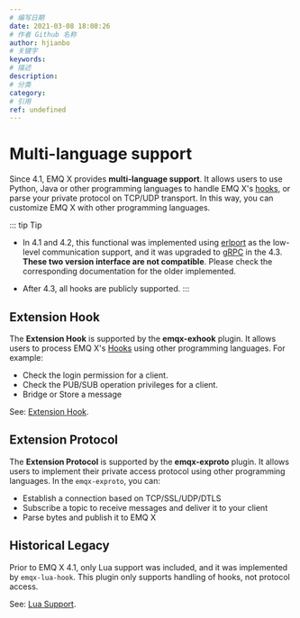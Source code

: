 ```yaml
---
# 编写日期
date: 2021-03-08 18:08:26
# 作者 Github 名称
author: hjianbo
# 关键字
keywords:
# 描述
description:
# 分类
category: 
# 引用
ref: undefined
---
```


# Multi-language support

Since 4.1, EMQ X provides **multi-language support**. It allows users to use Python, Java or other programming languages to handle EMQ X's [hooks](./hooks.md), or parse your private protocol on TCP/UDP transport. In this way, you can customize EMQ X with other programming languages.

::: tip Tip

- In 4.1 and 4.2, this functional was implemented using [erlport](https://github.com/emqx/erlport) as the low-level communication support, and it was upgraded to [gRPC](https://grpc.io) in the 4.3. **These two version interface are not compatible**. Please check the corresponding documentation for the older implemented.

- After 4.3, all hooks are publicly supported.
:::


## Extension Hook

The **Extension Hook** is supported by the **emqx-exhook** plugin. It allows users to process EMQ X's [Hooks](hooks.md) using other programming languages. For example:

- Check the login permission for a client.
- Check the PUB/SUB operation privileges for a client.
- Bridge or Store a message

See: [Extension Hook](lang-exhook.md).

## Extension Protocol

The **Extension Protocol** is supported by the **emqx-exproto** plugin. It allows users to implement their private access protocol using other programming languages. In the `emqx-exproto`, you can:

- Establish a connection based on TCP/SSL/UDP/DTLS 
- Subscribe a topic to receive messages and deliver it to your client
- Parse bytes and publish it to EMQ X


## Historical Legacy

Prior to EMQ X 4.1, only Lua support was included, and it was implemented by `emqx-lua-hook`. This plugin only supports handling of hooks, not protocol access.

See: [Lua Support](lang-lua.md).
